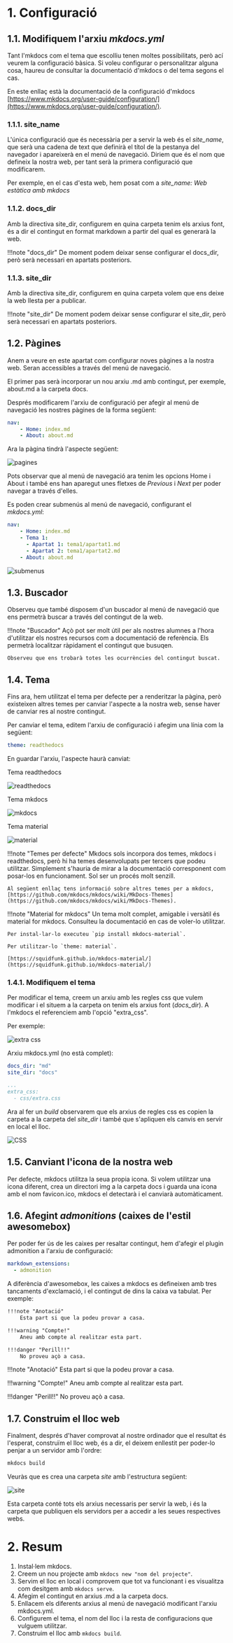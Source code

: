 # 1. Configuració

## 1.1. Modifiquem l'arxiu *mkdocs.yml*

Tant l'mkdocs com el tema que escolliu tenen moltes possibilitats, però ací veurem la configuració bàsica. Si voleu configurar o personalitzar alguna cosa, haureu de consultar la documentació d'mkdocs o del tema segons el cas.

En este enllaç està la documentació de la configuració d'mkdocs [https://www.mkdocs.org/user-guide/configuration/](https://www.mkdocs.org/user-guide/configuration/).

### 1.1.1. site_name

L'única configuració que és necessària per a servir la web és el *site_name*, que serà una cadena de text que definirà el títol de la pestanya del navegador i apareixerà en el menú de navegació. Diriem que és el nom que defineix la nostra web, per tant serà la primera configuració que modificarem.

Per exemple, en el cas d'esta web, hem posat com a *site_name: Web estàtica amb mkdocs*

### 1.1.2. docs_dir

Amb la directiva site_dir, configurem en quina carpeta tenim els arxius font, és a dir el contingut en format markdown a partir del qual es generarà la web.

!!!note "docs_dir"
    De moment podem deixar sense configurar el docs_dir, però serà necessari en apartats posteriors.

### 1.1.3. site_dir

Amb la directiva site_dir, configurem en quina carpeta volem que ens deixe la web llesta per a publicar.

!!!note "site_dir"
    De moment podem deixar sense configurar el site_dir, però serà necessari en apartats posteriors.

## 1.2. Pàgines

Anem a veure en este apartat com configurar noves pàgines a la nostra web. Seran accessibles a través del menú de navegació.

El primer pas serà incorporar un nou arxiu .md amb contingut, per exemple, about.md a la carpeta docs.

Després modificarem l'arxiu de configuració per afegir al menú de navegació les nostres pàgines de la forma següent:

```yaml
nav:
    - Home: index.md
    - About: about.md
```
Ara la pàgina tindrà l'aspecte següent:

![pagines](img/pagines.png)

Pots observar que al menú de navegació ara tenim les opcions Home i About i també ens han aparegut unes fletxes de *Previous* i *Next* per poder navegar a través d'elles.

Es poden crear submenús al menú de navegació, configurant el *mkdocs.yml*:

```yaml
nav:
    - Home: index.md
    - Tema 1:
      - Apartat 1: tema1/apartat1.md
      - Apartat 2: tema1/apartat2.md
    - About: about.md
```

![submenus](img/submenus.png)

## 1.3. Buscador

Observeu que també disposem d'un buscador al menú de navegació que ens permetrà buscar a través del contingut de la web. 

!!!note "Buscador" 
    Açò pot ser molt útil per als nostres alumnes a l'hora d'utilitzar els nostres recursos com a documentació de referència. Els permetrà localitzar ràpidament el contingut que busuqen.

    Observeu que ens trobarà totes les ocurrències del contingut buscat.

## 1.4. Tema

Fins ara, hem utilitzat el tema per defecte per a renderitzar la pàgina, però existeixen altres temes per canviar l'aspecte a la nostra web, sense haver de canviar res al nostre contingut.

Per canviar el tema, editem l'arxiu de configuració i afegim una línia com la següent:

```yaml
theme: readthedocs
```
En guardar l'arxiu, l'aspecte haurà canviat:

Tema readthedocs

![readthedocs](img/readthedocs.png)

Tema mkdocs

![mkdocs](img/tema_mkdocs.png)

Tema material

![material](img/tema_material.png)


!!!note "Temes per defecte"
    Mkdocs sols incorpora dos temes, mkdocs i readthedocs, però hi ha temes desenvolupats per tercers que podeu utilitzar. Simplement s'hauria de mirar a la documentació corresponent com posar-los en funcionament. Sol ser un procés molt senzill. 

    Al següent enllaç tens informació sobre altres temes per a mkdocs, [https://github.com/mkdocs/mkdocs/wiki/MkDocs-Themes](https://github.com/mkdocs/mkdocs/wiki/MkDocs-Themes).

!!!note "Material for mkdocs"
    Un tema molt complet, amigable i versàtil és material for mkdocs. Consulteu la documentació en cas de voler-lo utilitzar. 
    
    Per instal·lar-lo executeu `pip install mkdocs-material`.

    Per utilitzar-lo `theme: material`.

    [https://squidfunk.github.io/mkdocs-material/](https://squidfunk.github.io/mkdocs-material/)

### 1.4.1. Modifiquem el tema

Per modificar el tema, creem un arxiu amb les regles css que vulem modificar i el situem a la carpeta on tenim els arxius font (*docs_dir*). A l'mkdocs el referenciem amb l'opció "extra_css".

Per exemple:

![extra css](img/extra_css.png)

Arxiu mkdocs.yml (no està complet):

```yaml
docs_dir: "md"
site_dir: "docs"

...
extra_css:
  - css/extra.css
```

Ara al fer un *build* observarem que els arxius de regles css es copien la carpeta a la carpeta del *site_dir* i també que s'apliquen els canvis en servir en local el lloc.

![CSS](img/css.png)

## 1.5. Canviant l'icona de la nostra web

Per defecte, mkdocs utilitza la seua propia icona. Si volem utilitzar una icona diferent, crea un directori img a la carpeta docs i guarda una icona amb el nom favicon.ico, mkdocs el detectarà i el canviarà automàticament.

## 1.6. Afegint *admonitions* (caixes de l'estil awesomebox)

Per poder fer ús de les caixes per resaltar contingut, hem d'afegir el plugin admonition a l'arxiu de configuració:

```yaml
markdown_extensions:
  - admonition
```

A diferència d'awesomebox, les caixes a mkdocs es defineixen amb tres tancaments d'exclamació, i el contingut de dins la caixa va tabulat. Per exemple:

```markdown
!!!note "Anotació"
    Esta part si que la podeu provar a casa.

!!!warning "Compte!"
    Aneu amb compte al realitzar esta part.

!!!danger "Perill!!"
    No proveu açò a casa.
```

!!!note "Anotació"
    Esta part si que la podeu provar a casa.

!!!warning "Compte!"
    Aneu amb compte al realitzar esta part.

!!!danger "Perill!!"
    No proveu açò a casa.

## 1.7. Construim el lloc web

Finalment, després d'haver comprovat al nostre ordinador que el resultat és l'esperat, construïm el lloc web, és a dir, el deixem enllestit per poder-lo penjar a un servidor amb l'ordre:

```sh
mkdocs build
```

Veuràs que es crea una carpeta *site* amb l'estructura següent:

![site](img/site.png)

Esta carpeta conté tots els arxius necessaris per servir la web, i és la carpeta que publiquen els servidors per a accedir a les seues respectives webs.

# 2. Resum

1. Instal·lem mkdocs.
2. Creem un nou projecte amb `mkdocs new "nom del projecte"`.
3. Servim el lloc en local i comprovem que tot va funcionant i es visualitza com desitgem amb `mkdocs serve`.
4. Afegim el contingut en arxius .md a la carpeta docs.
5. Enllacem els diferents arxius al menú de navegació modificant l'arxiu mkdocs.yml.
6. Configurem el tema, el nom del lloc i la resta de configuracions que vulguem utilitzar.
7. Construim el lloc amb `mkdocs build`.